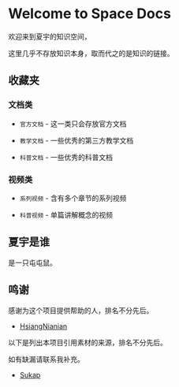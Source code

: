 # Welcome to Space Docs

欢迎来到夏宇的知识空间，

这里几乎不存放知识本身，取而代之的是知识的链接。

## 收藏夹

### 文档类

- `官方文档` - 这一类只会存放官方文档

- `教学文档` - 一些优秀的第三方教学文档

- `科普文档` - 一些优秀的科普文档

### 视频类

- `系列视频` - 含有多个章节的系列视频

- `科普视频` - 单篇讲解概念的视频

## 夏宇是谁

是一只屯屯鼠。

## 鸣谢

感谢为这个项目提供帮助的人，排名不分先后。

- [HsiangNianian](https://github.com/HsiangNianian/HsiangNianian)

以下是列出本项目引用素材的来源，排名不分先后。

如有缺漏请联系我补充。

- [Sukap](https://blog.sukap.cn/)
